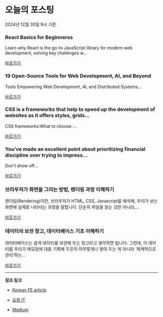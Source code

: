 # 오늘의 포스팅 
2024년 12월 30일 9시 기준 

### React Basics for Beginnerss 

 Learn why React is the go-to JavaScript library for modern web development, solving key challenges w... 

 [바로가기](https://medium.com/m/signin?actionUrl=https%3A%2F%2Fmedium.com%2F_%2Fbookmark%2Fp%2F50e5e9899682&operation=register&redirect=https%3A%2F%2Fjavascript.plainenglish.io%2Freact-basics-for-beginnerss-50e5e9899682&source=---recommended_stories---reactjs---0-84----------------bookmark_preview----607955e0_4d85_498a_b260_73541817c709-------) 

### 19 Open-Source Tools for Web Development, AI, and Beyond 

 Tools Empowering Web Development, AI, and Distributed Systems... 

 [바로가기](https://medium.com/m/signin?actionUrl=https%3A%2F%2Fmedium.com%2F_%2Fbookmark%2Fp%2F4f836e434eca&operation=register&redirect=https%3A%2F%2Fmedium.com%2Fsourcescribes%2F19-open-source-tools-for-web-development-ai-and-beyond-4f836e434eca&source=---recommended_stories---nextjs---0-84----------------bookmark_preview----b29a785e_5fcf_4289_903f_b61315d2e9e5-------) 

### CSS is a frameworks that help to speed up the development of websites as it offers styles, grids… 

 CSS frameworks:What to choose ... 

 [바로가기](https://medium.com/m/signin?actionUrl=https%3A%2F%2Fmedium.com%2F_%2Fbookmark%2Fp%2F6128ae173fbf&operation=register&redirect=https%3A%2F%2Fmedium.com%2F%40haricharan30082005%2Fcss-is-a-frameworks-that-help-to-speed-up-the-development-of-websites-as-it-offers-styles-grids-6128ae173fbf&source=---recommended_stories---front_end_development---0-84----------------bookmark_preview----adb73e63_41ae_4be7_9b62_61b77cd60288-------) 

### You’ve made an excellent point about prioritizing financial discipline over trying to impress… 

 Don't show off... 

 [바로가기](https://medium.com/m/signin?actionUrl=https%3A%2F%2Fmedium.com%2F_%2Fbookmark%2Fp%2Fed4132a27e60&operation=register&redirect=https%3A%2F%2Fmedium.com%2F%40gudiyavaishnav%2Fyouve-made-an-excellent-point-about-prioritizing-financial-discipline-over-trying-to-impress-ed4132a27e60&source=---recommended_stories---react---0-84----------------bookmark_preview----00bb721a_cdfc_4451_88a9_cf96449a0b0d-------) 

### 브라우저가 화면을 그리는 방법, 렌더링 과정 이해하기 

 렌더링(Rendering)이란, 브라우저가 HTML, CSS, Javascript를 해석해, 우리가 보는 화면에 실제로 나타내는 과정을 말합니다. 단순히 파일을 읽는 것만 아니라,... 

 [바로가기](https://yozm.wishket.com/magazine/detail/2909/) 

### 데이터의 보관 창고, 데이터베이스 기초 이해하기 

 데이터베이스는 쉽게 데이터를 보관해 두는 창고라고 생각하면 됩니다. 그런데, 이 데이터를 우리가 메모장에 대충 기록해 두듯이 아무렇게나 쌓아 두는 게 아니라 ‘체계적으로 관리’하는... 

 [바로가기](https://yozm.wishket.com/magazine/detail/2908/) 

---

**참조 링크**

- [Korean FE article](https://kofearticle.substack.com) 

- [요즘 IT](https://yozm.wishket.com/magazine) 

- [Medium](https://medium.com) 

